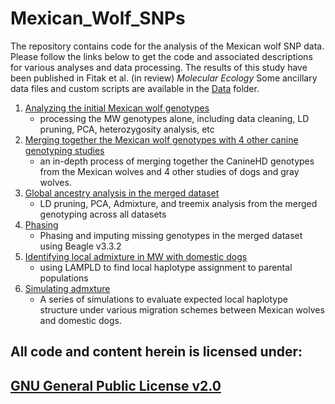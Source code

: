 # Mexican_Wolf_SNPs
The repository contains code for the analysis of the Mexican wolf SNP data.  Please follow the links below to get the code and associated descriptions for various analyses and data processing.  The results of this study have been published in Fitak et al. (in review) *Molecular Ecology*
Some ancillary data files and custom scripts are available in the [Data](./Data) folder.

1. [Analyzing the initial Mexican wolf genotypes](./MW-data-processing.md)
    - processing the MW genotypes alone, including data cleaning, LD pruning, PCA, heterozygosity analysis, etc
2. [Merging together the Mexican wolf genotypes with 4 other canine genotyping studies](./data-prep.md)
    - an in-depth process of merging together the CanineHD genotypes from the Mexican wolves and 4 other studies of dogs and gray wolves.
3. [Global ancestry analysis in the merged dataset](./global.md)
    - LD pruning, PCA, Admixture, and treemix analysis from the merged genotyping across all datasets
4.  [Phasing](./phasing.md)
    - Phasing and imputing missing genotypes in the merged dataset using Beagle v3.3.2
5.  [Identifying local admixture in MW with domestic dogs](./Lamp-ld.md)
    - using LAMPLD to find local haplotype assignment to parental populations
6.  [Simulating admxture](./simulations.md)
    - A series of simulations to evaluate expected local haplotype structure under various migration schemes between Mexican wolves and domestic dogs.

## All code and content herein is licensed under:
## [GNU General Public License v2.0](./LICENSE)
